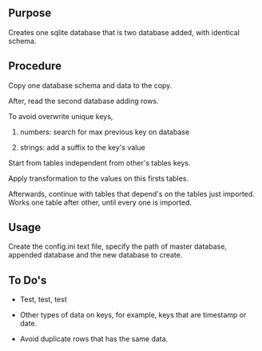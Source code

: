 ## Purpose 

Creates one sqlite database that is two database added, 
with identical schema.

## Procedure

Copy one database schema and data to the copy.

After, read the second database adding rows.

To avoid overwrite unique keys, 

1) numbers: search for max previous key on database

2) strings: add a suffix to the key's value

Start from tables independent from other's tables keys.

Apply transformation to the values on this firsts tables.

Afterwards, continue with tables that depend's on 
the tables just imported. Works one table after other, 
until every one is imported.

## Usage

Create the config.ini text file, 
specify the path of master database, appended database 
and the new database to create.


## To Do's

* Test, test, test

* Other types of data on keys, for example, keys that are timestamp or date.

* Avoid duplicate rows that has the same data.




